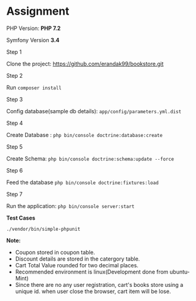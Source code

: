 Assignment
==============
PHP Version: **PHP 7.2**

Symfony Version **3.4**

Step 1

Clone the project:
https://github.com/erandak99/bookstore.git

Step 2

Run `composer install`

Step 3

Config database(sample db details): `app/config/parameters.yml.dist`

Step 4 

Create Database : `php bin/console doctrine:database:create`

Step 5

Create Schema: `php bin/console doctrine:schema:update --force`

Step 6

Feed the database `php bin/console doctrine:fixtures:load`

Step 7

Run the application: `php bin/console server:start`

**Test Cases**

`./vendor/bin/simple-phpunit`


**Note:**
* Coupon stored in coupon table.
* Discount details are stored in the catergory table.
* Cart Total Value rounded for two decimal places.
* Recommended environment is linux(Development done from ubuntu-Mint)
* Since there are no any user registration, cart's books store using a unique id. when user close the browser, cart item will         be lose.
